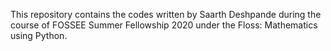 This repository contains the codes written by Saarth Deshpande during the course of FOSSEE Summer Fellowship 2020 under the Floss: Mathematics using Python.
